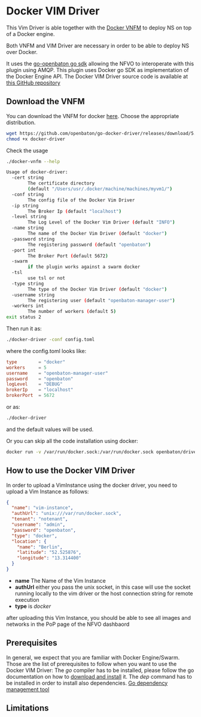 # Docker VIM Driver

This Vim Driver is able together with the [Docker VNFM][docker-vnfm] to deploy NS on top of a Docker engine.

Both VNFM and VIM Driver are necessary in order to be able to deploy NS over Docker.

It uses the [go-openbaton go sdk](https://github.com/openbaton/go-openbaton) allowing the NFVO to interoperate with this plugin using AMQP.
This plugin uses Docker go SDK as implementation of the Docker Engine API. The Docker VIM Driver source code is available at [this GitHub repository](https://github.com/openbaton/go-docker-driver)

## Download the VNFM

You can download the VNFM for docker [here](https://github.com/openbaton/go-docker-driver/releases/). Choose the appropriate distribution.

```bash
wget https://github.com/openbaton/go-docker-driver/releases/download/5.0.0/go-docker-driver-darwin-amd64 -O docker-driver
chmod +x docker-driver
```

Check the usage

```bash
./docker-vnfm --help

Usage of docker-driver:
  -cert string
    	The certificate directory
        (default "/Users/usr/.docker/machine/machines/myvm1/")
  -conf string
    	The config file of the Docker Vim Driver
  -ip string
    	The Broker Ip (default "localhost")
  -level string
    	The Log Level of the Docker Vim Driver (default "INFO")
  -name string
    	The name of the Docker Vim Driver (default "docker")
  -password string
    	The registering password (default "openbaton")
  -port int
    	The Broker Port (default 5672)
  -swarm
    	if the plugin works against a swarm docker
  -tsl
    	use tsl or not
  -type string
    	The type of the Docker Vim Driver (default "docker")
  -username string
    	The registering user (default "openbaton-manager-user")
  -workers int
    	The number of workers (default 5)
exit status 2
```

Then run it as:

```bash
./docker-driver -conf config.toml
```

where the config.toml looks like:
```toml
type        = "docker"
workers     = 5
username    = "openbaton-manager-user"
password    = "openbaton"
logLevel    = "DEBUG"
brokerIp    = "localhost"
brokerPort  = 5672
```

or as:
```bash
./docker-driver
```
and the default values will be used.

Or you can skip all the code installation using docker:

```bash
docker run -v /var/run/docker.sock:/var/run/docker.sock openbaton/driver-docker-go driver-docker-go
```

## How to use the Docker VIM Driver

In order to upload a VimInstance using the docker driver, you need to upload a Vim Instance as follows:

```json
{
  "name": "vim-instance",
  "authUrl": "unix:///var/run/docker.sock",
  "tenant": "notenant",
  "username": "admin",
  "password": "openbaton",
  "type": "docker",
  "location": {
    "name": "Berlin",
    "latitude": "52.525876",
    "longitude": "13.314400"
  }
}
```

* **name** The Name of the Vim Instance
* **authUrl** either you pass the unix socket, in this case will use the socket running locally to the vim driver or the host connection string for remote execution
* **type** is _docker_

after uploading this Vim Instance, you should be able to see all images and networks in the PoP page of the NFVO dashbaord

## Prerequisites

In general, we expect that you are familiar with Docker Engine/Swarm. Those are the list of prerequisites to follow when you want to use the Docker VIM Driver:
The _go_ compiler has to be installed, please follow the go documentation on how to [download and install](https://golang.org/dl/) it.
The _dep_ command has to be installed in order to install also dependencies. [Go dependency management tool](https://github.com/golang/dep)


## Limitations

[docker-vnfm]: docker-vnfm.md
[fokus-logo]: https://raw.githubusercontent.com/openbaton/openbaton.github.io/master/images/fokus.png
[openbaton]: http://openbaton.org
[openbaton-doc]: http://openbaton.org/documentation
[openbaton-github]: http://github.org/openbaton
[openbaton-logo]: https://raw.githubusercontent.com/openbaton/openbaton.github.io/master/images/openBaton.png
[openbaton-mail]: mailto:users@openbaton.org
[openbaton-twitter]: https://twitter.com/openbaton
[tub-logo]: https://raw.githubusercontent.com/openbaton/openbaton.github.io/master/images/tu.png
[dummy-vnfm-amqp]: https://github.com/openbaton/dummy-vnfm-amqp
[get-openbaton-org]: http://get.openbaton.org/plugins/stable/
[pop-registration]: pop-registration.md
